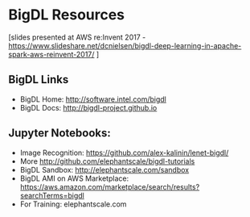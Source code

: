 # BigDL Resources
[slides presented at AWS re:Invent 2017 - https://www.slideshare.net/dcnielsen/bigdl-deep-learning-in-apache-spark-aws-reinvent-2017/ ]

## BigDL Links
* BigDL Home: http://software.intel.com/bigdl
* BigDL Docs: http://bigdl-project.github.io

## Jupyter Notebooks:
* Image Recognition: https://github.com/alex-kalinin/lenet-bigdl/
* More http://github.com/elephantscale/bigdl-tutorials
* BigDL Sandbox: http://elephantscale.com/sandbox
* BigDL AMI on AWS Marketplace: https://aws.amazon.com/marketplace/search/results?searchTerms=bigdl
* For Training:  elephantscale.com 

